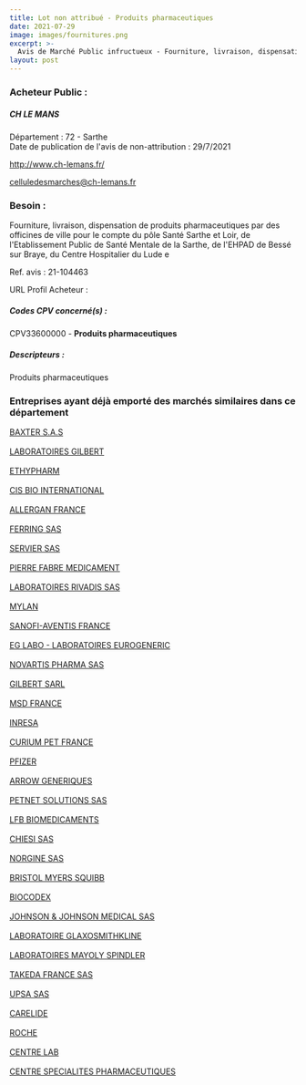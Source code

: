 ```yaml
---
title: Lot non attribué - Produits pharmaceutiques
date: 2021-07-29
image: images/fournitures.png
excerpt: >-
  Avis de Marché Public infructueux - Fourniture, livraison, dispensation de produits pharmaceutiques par des officines de ville dans le cadre du GHT 72
layout: post
---
```


### Acheteur Public :
##### CH LE MANS
Département : 72 - Sarthe<br/>
Date de publication de l'avis de non-attribution : 29/7/2021


http://www.ch-lemans.fr/

celluledesmarches@ch-lemans.fr


### Besoin :

Fourniture, livraison, dispensation de produits pharmaceutiques par des officines de ville pour le compte du pôle Santé Sarthe et Loir, de l'Etablissement Public de Santé Mentale de la Sarthe, de l'EHPAD de Bessé sur Braye, du Centre Hospitalier du Lude e

Ref. avis : 21-104463

URL Profil Acheteur : 

##### Codes CPV concerné(s) :
CPV33600000 - **Produits pharmaceutiques** <br/>

##### Descripteurs :
Produits pharmaceutiques <br/>

### Entreprises ayant déjà emporté des marchés similaires dans ce département
<a href="/entreprise-544/siren-304317357">BAXTER S.A.S</a><br/><br/>
<a href="/entreprise-544/siren-306062944">LABORATOIRES GILBERT</a><br/><br/>
<a href="/entreprise-545/siren-311999833">ETHYPHARM</a><br/><br/>
<a href="/entreprise-545/siren-312261894">CIS BIO INTERNATIONAL</a><br/><br/>
<a href="/entreprise-545/siren-312856917">ALLERGAN FRANCE</a><br/><br/>
<a href="/entreprise-546/siren-322624735">FERRING SAS</a><br/><br/>
<a href="/entreprise-546/siren-324444991">SERVIER SAS</a><br/><br/>
<a href="/entreprise-547/siren-326118502">PIERRE FABRE MEDICAMENT</a><br/><br/>
<a href="/entreprise-550/siren-347956336">LABORATOIRES RIVADIS SAS</a><br/><br/>
<a href="/entreprise-555/siren-399295385">MYLAN</a><br/><br/>
<a href="/entreprise-556/siren-403335904">SANOFI-AVENTIS FRANCE</a><br/><br/>
<a href="/entreprise-556/siren-408518785">EG LABO - LABORATOIRES EUROGENERIC</a><br/><br/>
<a href="/entreprise-556/siren-410349070">NOVARTIS PHARMA SAS</a><br/><br/>
<a href="/entreprise-557/siren-410960041">GILBERT SARL</a><br/><br/>
<a href="/entreprise-557/siren-417890589">MSD FRANCE</a><br/><br/>
<a href="/entreprise-559/siren-425049632">INRESA</a><br/><br/>
<a href="/entreprise-560/siren-432554996">CURIUM PET FRANCE</a><br/><br/>
<a href="/entreprise-560/siren-433623550">PFIZER</a><br/><br/>
<a href="/entreprise-560/siren-433944485">ARROW GENERIQUES</a><br/><br/>
<a href="/entreprise-565/siren-484145487">PETNET SOLUTIONS SAS</a><br/><br/>
<a href="/entreprise-566/siren-491371167">LFB BIOMEDICAMENTS</a><br/><br/>
<a href="/entreprise-572/siren-542062922">CHIESI SAS</a><br/><br/>
<a href="/entreprise-572/siren-552019689">NORGINE SAS</a><br/><br/>
<a href="/entreprise-572/siren-562011742">BRISTOL MYERS SQUIBB</a><br/><br/>
<a href="/entreprise-572/siren-562064600">BIOCODEX</a><br/><br/>
<a href="/entreprise-573/siren-612030619">JOHNSON & JOHNSON MEDICAL SAS</a><br/><br/>
<a href="/entreprise-573/siren-642041362">LABORATOIRE GLAXOSMITHKLINE</a><br/><br/>
<a href="/entreprise-573/siren-709807408">LABORATOIRES MAYOLY SPINDLER</a><br/><br/>
<a href="/entreprise-575/siren-785750266">TAKEDA FRANCE SAS</a><br/><br/>
<a href="/entreprise-577/siren-803247956">UPSA SAS</a><br/><br/>
<a href="/entreprise-579/siren-824365449">CARELIDE</a><br/><br/>
<a href="/entreprise-580/siren-834251837">ROCHE</a><br/><br/>
<a href="/entreprise-581/siren-838781425">CENTRE LAB</a><br/><br/>
<a href="/entreprise-581/siren-857200521">CENTRE SPECIALITES PHARMACEUTIQUES</a><br/><br/>
